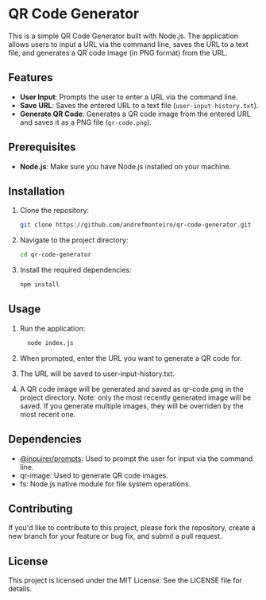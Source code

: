 # QR Code Generator

This is a simple QR Code Generator built with Node.js.
The application allows users to input a URL via the command line, saves the URL to a text file, and generates a QR code image (in PNG format) from the URL.

## Features

- **User Input**: Prompts the user to enter a URL via the command line.
- **Save URL**: Saves the entered URL to a text file (`user-input-history.txt`).
- **Generate QR Code**: Generates a QR code image from the entered URL and saves it as a PNG file (`qr-code.png`).

## Prerequisites

- **Node.js**: Make sure you have Node.js installed on your machine.

## Installation

1. Clone the repository:

   ```bash
   git clone https://github.com/andrefmonteiro/qr-code-generator.git

2. Navigate to the project directory:

   ```bash
   cd qr-code-generator

3. Install the required dependencies:

   ```bash
   npm install
## Usage
1. Run the application:

   ```bash
     node index.js

2. When prompted, enter the URL you want to generate a QR code for.

3. The URL will be saved to user-input-history.txt.

3. A QR code image will be generated and saved as qr-code.png in the project directory.
Note: only the most recently generated image will be saved. If you generate multiple images, they will be overriden by the most recent one.


## Dependencies
- [@inquirer/prompts](https://www.npmjs.com/package/inquirer): Used to prompt the user for input via the command line.
- qr-image: Used to generate QR code images.
- fs: Node.js native module for file system operations.

## Contributing
If you'd like to contribute to this project, please fork the repository, create a new branch for your feature or bug fix, and submit a pull request.

## License
This project is licensed under the MIT License. See the LICENSE file for details.